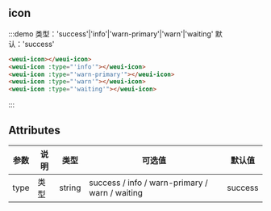 ## icon

:::demo 类型：'success'|'info'|'warn-primary'|'warn'|'waiting' 默认：'success'

```html
<weui-icon></weui-icon>
<weui-icon :type="'info'"></weui-icon>
<weui-icon :type="'warn-primary'"></weui-icon>
<weui-icon :type="'warn'"></weui-icon>
<weui-icon :type="'waiting'"></weui-icon>
```

:::

## Attributes

| 参数 | 说明 | 类型 | 可选值 | 默认值 |
| ---- | ---- | ---- | ---- | ---- |
| type | 类型 | string | success / info / warn-primary / warn / waiting | success |